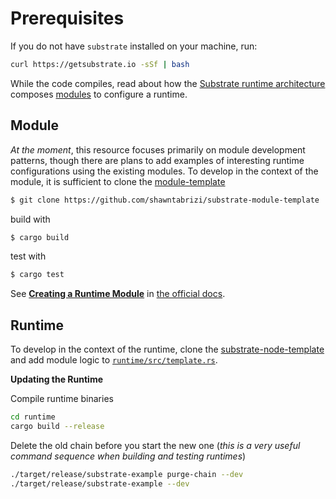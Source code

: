 # Prerequisites
If you do not have `substrate` installed on your machine, run:

```bash
curl https://getsubstrate.io -sSf | bash
```

While the code compiles, read about how the [Substrate runtime architecture](https://substrate.dev/docs/en/runtime/architecture-of-a-runtime) composes [modules](https://substrate.dev/docs/en/runtime/substrate-runtime-module-library) to configure a runtime. 

## Module

*At the moment*, this resource focuses primarily on module development patterns, though there are plans to add examples of interesting runtime configurations using the existing modules. To develop in the context of the module, it is sufficient to clone the [module-template](https://github.com/shawntabrizi/substrate-module-template)

```bash
$ git clone https://github.com/shawntabrizi/substrate-module-template
```

build with 

```bash
$ cargo build
```

test with 

```bash
$ cargo test
```

See **[Creating a Runtime Module](https://substrate.dev/docs/en/tutorials/creating-a-runtime-module)** in [the official docs](https://substrate.dev/en/tutorials).

## Runtime

To develop in the context of the runtime, clone the [substrate-node-template](https://github.com/shawntabrizi/substrate-package/tree/master/substrate-node-template) and add module logic to [`runtime/src/template.rs`](https://github.com/shawntabrizi/substrate-package/blob/master/substrate-node-template/runtime/src/template.rs).

**Updating the Runtime**

Compile runtime binaries

```bash
cd runtime
cargo build --release
```

Delete the old chain before you start the new one (*this is a very useful command sequence when building and testing runtimes*)

```bash
./target/release/substrate-example purge-chain --dev
./target/release/substrate-example --dev
```